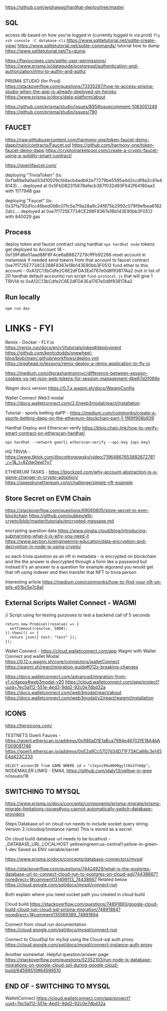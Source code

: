 https://github.com/wighawag/hardhat-deploy/tree/master

## SQL

access db based on how you're logged in (currently logged in via prod)
`fly ssh console -C database-cli`
https://www.sqlitetutorial.net/sqlite-create-view/
https://www.sqlitetutorial.net/sqlite-commands/
tutorial how to dump
https://www.sqlitetutorial.net/?s=dump

https://flaviocopes.com/sqlite-user-permissions/
https://www.prisma.io/dataguide/postgresql/authentication-and-authorization/intro-to-authn-and-authz

PRISMA STUDIO (for Prod)
https://stackoverflow.com/questions/73335287/how-to-access-prisma-studio-when-the-app-is-already-deployed-on-heroku
https://www.prisma.io/docs/data-platform/about

https://github.com/prisma/studio/issues/895#issuecomment-1083051249
https://github.com/prisma/studio/issues/790

## FAUCET

https://raw.githubusercontent.com/harmony-one/token-faucet-demo-dapp/main/contracts/Faucet.sol
https://github.com/harmony-one/token-faucet-demo-dapp
https://cryptomarketpool.com/create-a-crypto-faucet-using-a-solidity-smart-contract/

https://goerlifaucet.com/

deploying "TriviaToken" (tx: 0xf1a69a9a0ad33d10029cfd4acb4adb62e77279be5595a4d2ccdf8a2c41e48143)...: deployed at 0x5FbDB2315678afecb367f032d93F642f64180aa3 with 1177948 gas

deploying "Faucet" (tx: 0x37fa792d1cc46bed0d8c07fc5a7f9a28a9c24f875b2992c079f9efbea61822dc)...: deployed at 0xe7f1725E7734CE288F8367e1Bb143E90bb3F0512 with 840029 gas

## Process

deploy token and faucet contract using hardhat `npx hardhat node`
tokens get deployed to Account 18 - 0xf39Fd6e51aad88F6F4ce6aB8827279cffFb92266
reset account in metamask if needed
send tokens from that account to faucet contract 0xe7f1725E7734CE288F8367e1Bb143E90bb3F0512
fund ether to this account - 0xA12C13bCdfe2C6E2dFDA3Ea1767e0d8f93817Aa2 (not in list of 20 hardhat default accounts)
run script `fund-protocol.js` that will give 1 TRIVIA to 0xA12C13bCdfe2C6E2dFDA3Ea1767e0d8f93817Aa2

## Run locally

`npm run dev`

# LINKS - FYI

Remix - Docker - FLY.io
https://remix.run/docs/en/v1/tutorials/jokes#deployment
https://github.com/kentcdodds/onewheel-blog/blob/main/.github/workflows/deploy.yml
https://egghead.io/lessons/remix-deploy-a-remix-application-to-fly-io

https://medium.com/@prashantramnyc/difference-between-session-cookies-vs-jwt-json-web-tokens-for-session-management-4be67d2f066e

Wagmi docs version
https://0.7.x.wagmi.sh/docs/WagmiConfig

Wallet Connect Web3 modal
https://docs.walletconnect.com/2.0/web3modal/react/installation

Tutorial - sports betting daPP - https://medium.com/coinmonks/create-a-sports-betting-dapp-on-the-ethereum-blockchain-part-1-1f69f908b939

Hardhat Deploy and Etherscan verify
https://blog.chain.link/how-to-verify-smart-contract-on-etherscan-hardhat/

`npx hardhat --network goerli etherscan-verify --api-key {api-key}`

HQ TRIVIA -
https://www.tiktok.com/@scottrogowsky/video/7196486765388287278?_r=1&_t=8Zdw0ewlTy7

ETHEREUM TASKS -
https://blockzeit.com/why-account-abstraction-is-a-game-changer-in-crypto-adoption/
https://speedrunethereum.com/challenge/simple-nft-example

## Store Secret on EVM Chain

https://stackoverflow.com/questions/69060605/store-secret-in-evm-blockchain
https://github.com/pubkey/eth-crypto/blob/master/tutorials/encrypted-message.md

encrypting question data
https://www.pinata.cloud/blog/introducing-submarining-what-it-is-why-you-need-it
https://www.section.io/engineering-education/data-encryption-and-decryption-in-node-js-using-crypto/

so each trivia question as an nft in metadata - is encrypted on blockchain and the the answer is descrypted through a form like a password but instead it's an answer to a question
for example algorand you would get that nft using indexer and then transfer that NFT to trivia person

Interesting article
https://medium.com/coinmonks/how-to-find-your-nft-on-ipfs-e51bc5e7c8a1

## External Scripts Wallet Connect - WAGMI

// Script using for testing purposes to test a backend call of 5 seconds

```
return new Promise((resolve) => {
  setTimeout(resolve, 5000);
}).then(() => {
  return json({ test: "test" });
});
```

Wallet Connect - https://cloud.walletconnect.com/app
Wagmi with Wallet Connect and wallet Modal
https://0.12.x.wagmi.sh/core/connectors/walletConnect
https://wagmi.sh/react/migration-guide#012x-breaking-changes

https://docs.walletconnect.com/advanced/migration-from-v1.x/dapps#web3modal-v20
https://cloud.walletconnect.com/app/project?uuid=7ec5a112-551e-4ed3-9dd2-92c0e7dbd32a
https://docs.walletconnect.com/web3modal/react/about
https://docs.walletconnect.com/web3modal/v2/react/wagmi/installation

## ICONS

https://heroicons.com/

TESTNETS
Goerli Fauces - https://goerli.etherscan.io/address/0x980aD1E1aBca7994e46702fE18A4bAF009081746
https://goerli.etherscan.io/address/0xE2a9Cc57D7d34D71F73ACa68c3e145E4d423C233

`SELECT winnerID from GAME WHERE id = "cleyxi99u0000gylt0o37nb6p";`
NODEMAILER LINKS - EMAIL
https://github.com/jdaly13/yellow-in-gree n/issues/18

## SWITCHING TO MYSQL

https://www.prisma.io/docs/concepts/components/prisma-migrate/prisma-migrate-limitations-issues#you-cannot-automatically-switch-database-providers

Steps
Database url on cloud run needs to include socket query string. Version 3
/cloudsq/{instance name}
This is stored as a secret

On cloud build database url needs to be localhost - \_DATABASE_URL_LOCALHOST
yellowingreen:us-central1:yellow-in-green-1-dev
Saved as ENV variable/secret

https://www.prisma.io/docs/concepts/database-connectors/mysql

https://stackoverflow.com/questions/74424929/what-is-the-postgres-database-url-to-connect-cloud-run-to-postgres-on-cloud-sql/74438667?noredirect=1#comment131499113_74438667
Related below
https://cloud.google.com/sql/docs/mysql/connect-run

Both explain where you need socket path you created in cloud build

Cloud build
https://stackoverflow.com/questions/74891893/google-cloud-build-cloud-run-cloud-sql-prisma-migration/74891894?noredirect=1#comment135569389_74891894

Connect from cloud run documentation
https://cloud.google.com/sql/docs/mysql/connect-run

Connect to CloudSql for mySql using the Cloud-sql auth proxy
https://cloud.google.com/sql/docs/mysql/connect-instance-auth-proxy

Another somewhat. Helpful question/answer page
https://stackoverflow.com/questions/52352103/run-node-js-database-migrations-on-google-cloud-sql-during-google-cloud-build/64599510#64599510

## END OF - SWITCHING TO MYSQL

WalletConnect
https://cloud.walletconnect.com/app/project?uuid=7ec5a112-551e-4ed3-9dd2-92c0e7dbd32a
